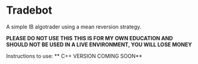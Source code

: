 # Tradebot
A simple IB algotrader using a mean reversion strategy.

**PLEASE DO NOT USE THIS**
**THIS IS FOR MY OWN EDUCATION AND SHOULD NOT BE USED IN A LIVE ENVIRONMENT, YOU WILL LOSE MONEY**

Instructions to use:
** C++ VERSION COMING SOON**
